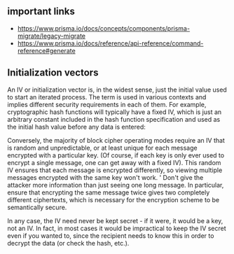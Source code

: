## important links

- https://www.prisma.io/docs/concepts/components/prisma-migrate/legacy-migrate
- https://www.prisma.io/docs/reference/api-reference/command-reference#generate

## Initialization vectors

An IV or initialization vector is, in the widest sense, just the initial value used to start an iterated process. The term is used in various contexts and implies different security requirements in each of them. For example, cryptographic hash functions will typically have a fixed IV, which is just an arbitrary constant included in the hash function specification and used as the initial hash value before any data is entered:

Conversely, the majority of block cipher operating modes require an IV that is random and unpredictable, or at least unique for each message encrypted with a particular key. (Of course, if each key is only ever used to encrypt a single message, one can get away with a fixed IV). This random IV ensures that each message is encrypted differently, so viewing multiple messages encrypted with the same key won't work. ' Don't give the attacker more information than just seeing one long message. In particular, ensure that encrypting the same message twice gives two completely different ciphertexts, which is necessary for the encryption scheme to be semantically secure.

In any case, the IV need never be kept secret - if it were, it would be a key, not an IV. In fact, in most cases it would be impractical to keep the IV secret even if you wanted to, since the recipient needs to know this in order to decrypt the data (or check the hash, etc.).
